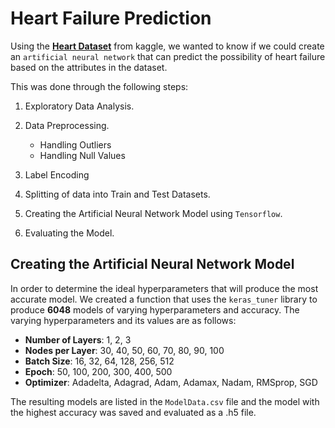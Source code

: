 # Heart Failure Prediction

Using the __[Heart Dataset](https://www.kaggle.com/datasets/fedesoriano/heart-failure-prediction)__ from kaggle, we wanted to know if we could create an `artificial neural network` that can predict the possibility of heart failure based on the attributes in the dataset.

This was done through the following steps:

1. Exploratory Data Analysis.
2. Data Preprocessing.

    - Handling Outliers
    - Handling Null Values

3. Label Encoding
4. Splitting of data into Train and Test Datasets.
5. Creating the Artificial Neural Network Model using `Tensorflow`.
6. Evaluating the Model.

## Creating the Artificial Neural Network Model

In order to determine the ideal hyperparameters that will produce the most accurate model. We created a function that uses the `keras_tuner` library to produce **6048** models of varying hyperparameters and accuracy. The varying hyperparameters and its values are as follows:

- **Number of Layers**: 1, 2, 3
- **Nodes per Layer**: 30, 40, 50, 60, 70, 80, 90, 100
- **Batch Size**: 16, 32, 64, 128, 256, 512
- **Epoch**: 50, 100, 200, 300, 400, 500
- **Optimizer**: Adadelta, Adagrad, Adam, Adamax, Nadam, RMSprop, SGD

The resulting models are listed in the `ModelData.csv` file and the model with the highest accuracy was saved and evaluated as a .h5 file.
